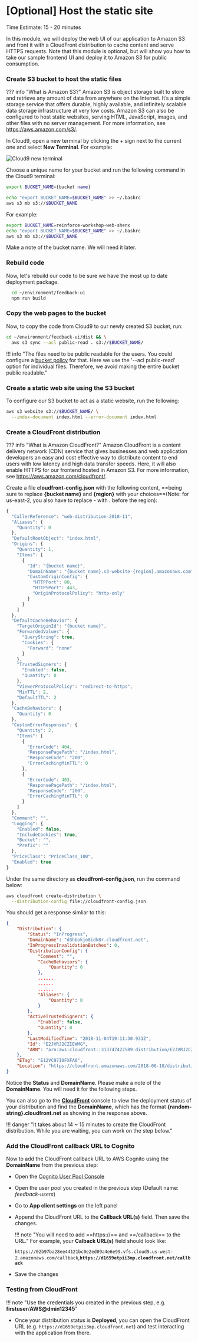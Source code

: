 # [Optional] Host the static site
Time Estimate: 15 - 20 minutes  

In this module, we will deploy the web UI of our application to Amazon S3 and front it with a CloudFront distribution to cache content and serve HTTPS requests. Note that this module is optional, but will show you how to take our sample frontend UI and deploy it to Amazon S3 for public consumption. 

### Create S3 bucket to host the static files

??? info "What is Amazon S3?"
    Amazon S3 is object storage built to store and retrieve any amount of data from anywhere on the Internet. It’s a simple storage service that offers durable, highly available, and infinitely scalable data storage infrastructure at very low costs. Amazon S3 can also be configured to host static websites, serving HTML, JavaScript, images, and other files with no server management. For more information, see https://aws.amazon.com/s3/. 

In Cloud9, open a new terminal by clicking the \+ sign next to the current one and select __New Terminal__. For example:

  ![Cloud9 new terminal](../screenshots/c9-terminal.png)

Choose a unique name for your bucket and run the following command in the Cloud9 terminal:

```bash
export BUCKET_NAME={bucket name}
```
```bash
echo "export BUCKET_NAME=$BUCKET_NAME" >> ~/.bashrc
aws s3 mb s3://$BUCKET_NAME
```
For example:

```bash
export BUCKET_NAME=reinforce-workshop-web-shenx
echo "export BUCKET_NAME=$BUCKET_NAME" >> ~/.bashrc
aws s3 mb s3://$BUCKET_NAME
```

Make a note of the bucket name. We will need it later.

### Rebuild code

Now, let's rebuild our code to be sure we have the most up to date deployment package.

```bash
  cd ~/environment/feedback-ui
  npm run build
```

### Copy the web pages to the bucket

Now, to copy the code from Cloud9 to our newly created S3 bucket, run:

```bash
cd ~/environment/feedback-ui/dist && \
  aws s3 sync --acl public-read . s3://$BUCKET_NAME/
```

!!! info "The files need to be public readable for the users. You could configure a [bucket policy](https://docs.aws.amazon.com/AmazonS3/latest/dev/WebsiteAccessPermissionsReqd.html "S3 bucket polic for public web site") for that. Here we use the '--acl public-read' option for individual files. Therefore, we avoid making the entire bucket public readable."

### Create a static web site using the S3 bucket
To configure our S3 bucket to act as a static website, run the following:
```bash
aws s3 website s3://$BUCKET_NAME/ \
  --index-document index.html --error-document index.html 
```

### Create a CloudFront distribution

??? info "What is Amazon CloudFront?"
    Amazon CloudFront is a content delivery network (CDN) service that gives businesses and web application developers an easy and cost effective way to distribute content to end users with low latency and high data transfer speeds. Here, it will also enable HTTPS for our frontend hosted in Amazon S3. For more information, see https://aws.amazon.com/cloudfront/. 

Create a file __cloudfront-config.json__ with the following content, ==being sure to replace __{bucket name}__ and __{region}__ with your choices==(Note: for us-east-2, you also have to replace - with . before the region):

```javascript hl_lines="11 12 22"
{
  "CallerReference": "web-distribution-2018-11",
  "Aliases": {
    "Quantity": 0
  },
  "DefaultRootObject": "index.html",
  "Origins": {
    "Quantity": 1,
    "Items": [
      {
        "Id": "{bucket name}",
        "DomainName": "{bucket name}.s3-website-{region}.amazonaws.com",
        "CustomOriginConfig": {
          "HTTPPort": 80,
          "HTTPSPort": 443,
          "OriginProtocolPolicy": "http-only"
        }
      }
    ]
  },
  "DefaultCacheBehavior": {
    "TargetOriginId": "{bucket name}",
    "ForwardedValues": {
      "QueryString": true,
      "Cookies": {
        "Forward": "none"
      }
    },
    "TrustedSigners": {
      "Enabled": false,
      "Quantity": 0
    },
    "ViewerProtocolPolicy": "redirect-to-https",
    "MinTTL": 2,
    "DefaultTTL": 2
  },
  "CacheBehaviors": {
    "Quantity": 0
  },
  "CustomErrorResponses": {
    "Quantity": 2,
    "Items": [
      {
        "ErrorCode": 404,
        "ResponsePagePath": "/index.html",
        "ResponseCode": "200",
        "ErrorCachingMinTTL": 0
      },
      {
        "ErrorCode": 403,
        "ResponsePagePath": "/index.html",
        "ResponseCode": "200",
        "ErrorCachingMinTTL": 0
      }
    ]
  },
  "Comment": "",
  "Logging": {
    "Enabled": false,
    "IncludeCookies": true,
    "Bucket": "",
    "Prefix": ""
  },
  "PriceClass": "PriceClass_100",
  "Enabled": true
}
```

Under the same directory as __cloudfront-config.json__, run the command below:

```bash
aws cloudfront create-distribution \
  --distribution-config file://cloudfront-config.json
```
You should get a response simliar to this:

```json hl_lines="3 4"
{
    "Distribution": {
        "Status": "InProgress", 
        "DomainName": "d3hbokjo8idk8r.cloudfront.net", 
        "InProgressInvalidationBatches": 0, 
        "DistributionConfig": {
            "Comment": "", 
            "CacheBehaviors": {
                "Quantity": 0
            }, 
            ......
            ......
            ......
            "Aliases": {
                "Quantity": 0
            }
        }, 
        "ActiveTrustedSigners": {
            "Enabled": false, 
            "Quantity": 0
        }, 
        "LastModifiedTime": "2018-11-04T19:11:30.931Z", 
        "Id": "E2JVRJ2CZIEWMG", 
        "ARN": "arn:aws:cloudfront::313747422589:distribution/E2JVRJ2CZIEWMG"
    }, 
    "ETag": "E12VC97I0FXFA0", 
    "Location": "https://cloudfront.amazonaws.com/2018-06-18/distribution/E2JVRJ2CZIEWMG"
}
```

Notice the __Status__ and __DomainName__. Please make a note of the __DomainName__. You will need it for the following steps.

You can also go to the [**CloudFront**](https://console.aws.amazon.com/cloudfront/home?# "AWS CloudFront") console to view the deployment status of your distribution and find the **DomainName**, which has the format __{random-string}.cloudfront.net__ as showing in the response above.

!!! danger "It takes about 14 ~ 15 minutes to create the CloudFront distribution. While you are waiting, you can work on the step below."

### Add the CloudFront callback URL to Cognito

Now to add the CloudFront callback URL to AWS Cognito using the __DomainName__ from the previous step:

* Open the [Cognito User Pool Console](https://console.aws.amazon.com/cognito/users/ "AWS Cognito")
* Open the user pool you created in the previous step (Default name: _feedback-users_)
* Go to __App client settings__ on the left panel
* Append the CloudFront URL to the __Callback URL(s)__ field. Then save the changes.

    !!! note "You will need to add ==https://== and ==/callback== to the URL."
    For example, your __Calback URL(s)__ field should look like:

    `https://02b97ba28ee44121bc0e2ed09a4e6e99.vfs.cloud9.us-west-2.amazonaws.com/callback`,**`https://d1659etpii3mp.cloudfront.net/callback`**

 * Save the changes

### Testing from CloudFront

!!! note "Use the credentials you created in the previous step, e.g. __firstuser__/__AWS@dmin12345__"
* Once your distribution status is **Deployed**, you can open the CloudFront URL (e.g. `https://d1659etpii3mp.cloudfront.net`) and test interacting with the application from there.